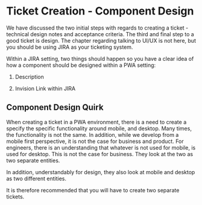  Ticket Creation - Component Design 
===================================

We have discussed the two initial steps with regards to creating a
ticket - technical design notes and acceptance criteria. The third and
final step to a good ticket is design. The chapter regarding talking to
UI/UX is not here, but you should be using JIRA as your ticketing
system.

Within a JIRA setting, two things should happen so you have a clear idea
of how a component should be designed within a PWA setting:

1.  Description

2.  Invision Link within JIRA

 Component Design Quirk 
-----------------------

When creating a ticket in a PWA environment, there is a need to create a
specify the specific functionality around mobile, and desktop. Many
times, the functionality is not the same. In addition, while we develop
from a mobile first perspective, it is not the case for business and
product. For engineers, there is an understanding that whatever is not
used for mobile, is used for desktop. This is not the case for business.
They look at the two as two separate entities.

In addition, understandably for design, they also look at mobile and
desktop as two different entities.

It is therefore recommended that you will have to create two separate
tickets.
